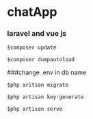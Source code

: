 # chatApp

### laravel and vue js

```$composer update```

```$composer dumpautoload```

###change .env in db name 

```$php aritsan migrate```

```$php artisan key:generate```

```$php artisan serve```

          
         
